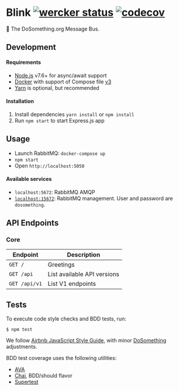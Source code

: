 # Blink [![wercker status](https://app.wercker.com/status/8b53bf996a3fb29015bf656b95aa1866/s/master "wercker status")](https://app.wercker.com/project/byKey/8b53bf996a3fb29015bf656b95aa1866) [![codecov](https://codecov.io/gh/DoSomething/blink/branch/master/graph/badge.svg)](https://codecov.io/gh/DoSomething/blink)

:postbox: The DoSomething.org Message Bus.

## Development
#### Requirements
- [Node.js](https://nodejs.org/en/download/) v7.6+ for async/await support
- [Docker](https://www.docker.com/products/overview) with support
  of Compose file [v3](https://docs.docker.com/compose/compose-file/#/versioning)
- [Yarn](https://yarnpkg.com/en/) is optional, but recommended

#### Installation
1. Install dependencies `yarn install` or `npm install`
2. Run `npm start` to start Express.js app

## Usage
- Launch RabbitMQ: `docker-compose up`
- `npm start`
- Open `http://localhost:5050`

#### Available services
- `localhost:5672`: RabbitMQ AMQP
- [`localhost:15672`](http://localhost:15672): RabbitMQ management.
  User and password are `dosomething`.

## API Endpoints
### Core
| Endpoint                    | Description                 |
| --------------------------- | --------------------------- |
| `GET /`                     | Greetings                   |
| `GET /api`                  | List available API versions |
| `GET /api/v1`               | List V1 endpoints           |

## Tests

To execute code style checks and BDD tests, run:

```
$ npm test
```

We follow [Airbnb JavaScript Style Guide](https://github.com/airbnb/javascript),
with minor [DoSomething](https://github.com/DoSomething/eslint-config) adjustments.

BDD test coverage uses the following utilities:
- [AVA](https://github.com/avajs/ava)
- [Chai](http://chaijs.com/), BDD/should flavor
- [Supertest](https://github.com/visionmedia/supertest)
